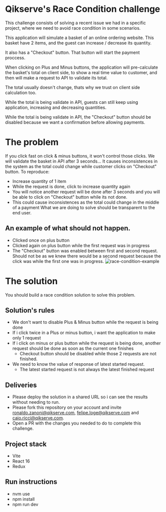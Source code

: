 # Qikserve's Race Condition challenge

This challenge consists of solving a recent issue we had in a specific project, where we need to avoid race condition in some scenarios.

This application will simulate a basket of an online ordering website. This basket have 2 items, and the guest can increase / decrease its quantity.

It also has a "Checkout" button. That button will start the payment proccess.

When clicking on Plus and Minus buttons, the application will pre-calculate the basket's total on client side, to show a real time value to customer, and then will make a request to API to validate its total.

The total usually doesn't change, thats why we trust on client side calculation too.

While the total is being validate in API, guests can still keep using application, increasing and decreasing quantities.

While the total is being validate in API, the "Checkout" button should be disabled because we want a confirmation before allowing payments.

# The problem
If you click fast on click & minus buttons, it won't control those clicks. We will validate the basket in API after 3 seconds... It causes inconsistences in the system as the total could change while customer clicks on "Checkout" button.
To reproduce:
- Increase quantity of 1 item
- While the request is done, click to increase quantity again
- You will notice another request will be done after 3 seconds and you will be able to click on "Checkout" button while its not done.
- This could cause inconsistences as the total could change in the middle of a payment
What we are doing to solve should be transparent to the end user.

## An example of what should not happen.
- Clicked once on plus button
- Clicked again on plus button while the first request was in progress
- The "Checkout" button was enabled between first and second request. Should not be as we knew there would be a second request because the click was while the first one was in progress.
![race-condition-example](https://github.com/qsengineers/race-condition/assets/134649881/16dca8fd-0eb1-4893-b8d0-8ff23bc58118)


# The solution
You should build a race condition solution to solve this problem.
## Solution's rules
- We don't want to disable Plus & Minus button while the request is being done
- If i click twice in a Plus or minus button, i want the application to make only 1 request
- If i click on minus or plus button while the request is being done, another request should be done as soon as the current one finishes
  - Checkout button should be disabled while those 2 requests are not finished.
- We need to know the value of response of latest started request.
  - The latest started request is not always the latest finished request


## Deliveries
- Please deploy the solution in a shared URL so i can see the results without needing to run.
- Please fork this repository on your account and invite ronaldo.zanoni@qikserve.com, felipe.loge@qikserve.com and caio.ricci@qikserve.com.
- Open a PR with the changes you needed to do to complete this challenge.


## Project stack
- Vite
- React 16
- Redux

## Run instructions
- nvm use
- npm install
- npm run dev


